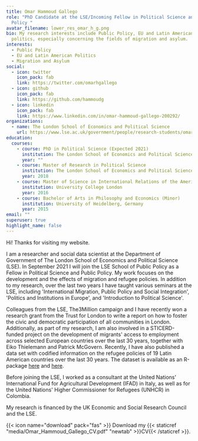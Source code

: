 ```yaml
---
title: Omar Hammoud Gallego
role: "PhD Candidate at the LSE/Incoming Fellow in Political Science and Public
  Policy "
avatar_filename: lower_res_omar_h_g.png
bio: My research interests include Public Policy, EU and Latin American
  politics, especially concerning the fields of migration and asylum.
interests:
  - Public Policy
  - EU and Latin American Politics
  - Migration and Asylum
social:
  - icon: twitter
    icon_pack: fab
    link: https://twitter.com/omarhgallego
  - icon: github
    icon_pack: fab
    link: https://github.com/hammoudg
  - icon: linkedin
    icon_pack: fab
    link: https://www.linkedin.com/in/omar-hammoud-gallego-200292/
organizations:
  - name: The London School of Economics and Political Science
    url: https://www.lse.ac.uk/government/people/research-students/omar-hammoud-gallego
education:
  courses:
    - course: PhD in Political Science (Expected 2021)
      institution: The London School of Economics and Political Science
      year: ""
    - course: Master of Research in Political Science
      institution: The London School of Economics and Political Science
      year: 2018
    - course: Master of Science in International Relations of the Americas
      institution: University College London
      year: 2016
    - course: Bachelor of Arts in Philosophy and Economics (Minor)
      institution: University of Heidelberg, Germany
      year: 2015
email: ""
superuser: true
highlight_name: false
---
```

Hi! Thanks for visiting my website. 

I am a researcher and social data scientist at the Department of Government of The London School of Economics and Political Science (LSE). In September 2021 I will join the LSE School of Public Policy as a Fellow in Political Science and Public Policy. My work focuses on the development and the effects of migration and refugee policies. In addition to my research, over the last two years I have taught various seminars at the LSE, including 'International Migration, Public Policy and Social Integration', 'Politics and Institutions in Europe', and 'Introduction to Political Science'.

Colleagues from the LSE, The3Million campaign and I have recently won a research grant from the Trust for London to write a report on how to foster the civic and democratic participation of all communities in London. Additionally, as part of my research, I am also involved in a STICERD-funded project on the development of migrants' access to employment across selected European countries over the last 30 years, together with Eiko Thielemann and Patrick McGovern. Recently, I have also published a data set with codified information on the refugee policies of 19 Latin American countries over the last 30 years. The dataset is available as an R-package [here](https://hammoudg.github.io/APLA_Dataset/) [](https://github.com/HammoudG/APLA_Dataset)and [here](https://github.com/HammoudG/APLA_Dataset)[](https://hammoudg.github.io/APLA_Dataset/).

Before joining the LSE, I worked as a consultant at the United Nations' International Fund for Agricultural Development (IFAD) in Italy, as well as for the United Nations' Higher Commissioner for Refugees (UNHCR) in Colombia.

My research is financed by the UK Economic and Social Research Council and the LSE. 

{{< icon name="download" pack="fas" >}} Download my {{< staticref "media/Omar_Hammoud_Gallego_CV.pdf" "newtab" >}}CV{{< /staticref >}}.
